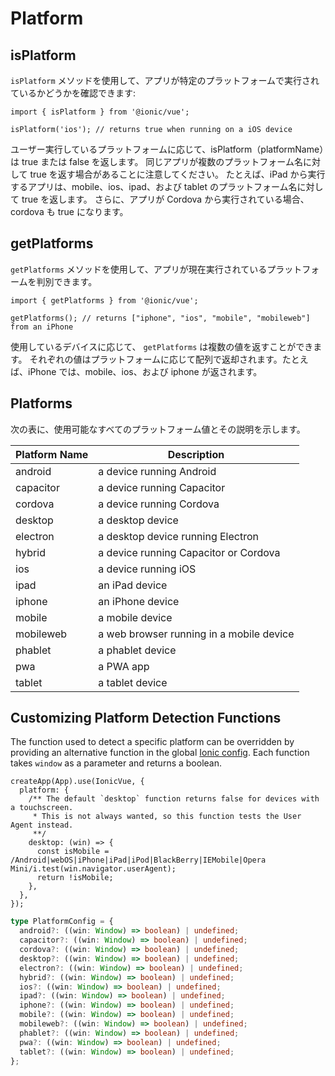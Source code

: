 # Platform

## isPlatform

`isPlatform` メソッドを使用して、アプリが特定のプラットフォームで実行されているかどうかを確認できます:

```tsx
import { isPlatform } from '@ionic/vue';

isPlatform('ios'); // returns true when running on a iOS device
```

ユーザー実行しているプラットフォームに応じて、isPlatform（platformName）は true または false を返します。 同じアプリが複数のプラットフォーム名に対して true を返す場合があることに注意してください。 たとえば、iPad から実行するアプリは、mobile、ios、ipad、および tablet のプラットフォーム名に対して true を返します。 さらに、アプリが Cordova から実行されている場合、cordova も true になります。

## getPlatforms

`getPlatforms` メソッドを使用して、アプリが現在実行されているプラットフォームを判別できます。

```tsx
import { getPlatforms } from '@ionic/vue';

getPlatforms(); // returns ["iphone", "ios", "mobile", "mobileweb"] from an iPhone
```

使用しているデバイスに応じて、 `getPlatforms` は複数の値を返すことができます。 それぞれの値はプラットフォームに応じて配列で返却されます。たとえば、iPhone では、mobile、ios、および iphone が返されます。

## Platforms

次の表に、使用可能なすべてのプラットフォーム値とその説明を示します。

| Platform Name | Description                              |
| ------------- | ---------------------------------------- |
| android       | a device running Android                 |
| capacitor     | a device running Capacitor               |
| cordova       | a device running Cordova                 |
| desktop       | a desktop device                         |
| electron      | a desktop device running Electron        |
| hybrid        | a device running Capacitor or Cordova    |
| ios           | a device running iOS                     |
| ipad          | an iPad device                           |
| iphone        | an iPhone device                         |
| mobile        | a mobile device                          |
| mobileweb     | a web browser running in a mobile device |
| phablet       | a phablet device                         |
| pwa           | a PWA app                                |
| tablet        | a tablet device                          |

## Customizing Platform Detection Functions

The function used to detect a specific platform can be overridden by providing an alternative function in the global [Ionic config](../developing/config). Each function takes `window` as a parameter and returns a boolean.

```tsx
createApp(App).use(IonicVue, {
  platform: {
    /** The default `desktop` function returns false for devices with a touchscreen.
     * This is not always wanted, so this function tests the User Agent instead.
     **/
    desktop: (win) => {
      const isMobile = /Android|webOS|iPhone|iPad|iPod|BlackBerry|IEMobile|Opera Mini/i.test(win.navigator.userAgent);
      return !isMobile;
    },
  },
});
```

```ts
type PlatformConfig = {
  android?: ((win: Window) => boolean) | undefined;
  capacitor?: ((win: Window) => boolean) | undefined;
  cordova?: ((win: Window) => boolean) | undefined;
  desktop?: ((win: Window) => boolean) | undefined;
  electron?: ((win: Window) => boolean) | undefined;
  hybrid?: ((win: Window) => boolean) | undefined;
  ios?: ((win: Window) => boolean) | undefined;
  ipad?: ((win: Window) => boolean) | undefined;
  iphone?: ((win: Window) => boolean) | undefined;
  mobile?: ((win: Window) => boolean) | undefined;
  mobileweb?: ((win: Window) => boolean) | undefined;
  phablet?: ((win: Window) => boolean) | undefined;
  pwa?: ((win: Window) => boolean) | undefined;
  tablet?: ((win: Window) => boolean) | undefined;
};
```

```

```
